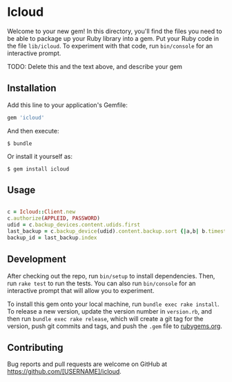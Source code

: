 # Icloud

Welcome to your new gem! In this directory, you'll find the files you need to be able to package up your Ruby library into a gem. Put your Ruby code in the file `lib/icloud`. To experiment with that code, run `bin/console` for an interactive prompt.

TODO: Delete this and the text above, and describe your gem

## Installation

Add this line to your application's Gemfile:

```ruby
gem 'icloud'
```

And then execute:

    $ bundle

Or install it yourself as:

    $ gem install icloud

## Usage

```ruby

c = Icloud::Client.new
c.authorize(APPLEID, PASSWORD)
udid = c.backup_devices.content.udids.first
last_backup = c.backup_device(udid).content.backup.sort {|a,b| b.timestamp2 <=> a.timestamp2 }.first
backup_id = last_backup.index
```

## Development

After checking out the repo, run `bin/setup` to install dependencies. Then, run `rake test` to run the tests. You can also run `bin/console` for an interactive prompt that will allow you to experiment.

To install this gem onto your local machine, run `bundle exec rake install`. To release a new version, update the version number in `version.rb`, and then run `bundle exec rake release`, which will create a git tag for the version, push git commits and tags, and push the `.gem` file to [rubygems.org](https://rubygems.org).

## Contributing

Bug reports and pull requests are welcome on GitHub at https://github.com/[USERNAME]/icloud.


